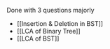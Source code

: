 Done with 3 questions majorly
- [[Insertion & Deletion in BST]]
- [[LCA of Binary Tree]]
- [[LCA of BST]]